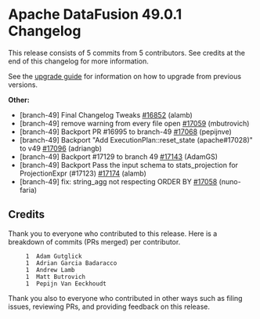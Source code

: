 <!--
Licensed to the Apache Software Foundation (ASF) under one
or more contributor license agreements.  See the NOTICE file
distributed with this work for additional information
regarding copyright ownership.  The ASF licenses this file
to you under the Apache License, Version 2.0 (the
"License"); you may not use this file except in compliance
with the License.  You may obtain a copy of the License at

  http://www.apache.org/licenses/LICENSE-2.0

Unless required by applicable law or agreed to in writing,
software distributed under the License is distributed on an
"AS IS" BASIS, WITHOUT WARRANTIES OR CONDITIONS OF ANY
KIND, either express or implied.  See the License for the
specific language governing permissions and limitations
under the License.
-->

# Apache DataFusion 49.0.1 Changelog

This release consists of 5 commits from 5 contributors. See credits at the end of this changelog for more information.

See the [upgrade guide](https://datafusion.apache.org/library-user-guide/upgrading.html) for information on how to upgrade from previous versions.

**Other:**

- [branch-49] Final Changelog Tweaks [#16852](https://github.com/apache/datafusion/pull/16852) (alamb)
- [branch-49] remove warning from every file open [#17059](https://github.com/apache/datafusion/pull/17059) (mbutrovich)
- [branch-49] Backport PR #16995 to branch-49 [#17068](https://github.com/apache/datafusion/pull/17068) (pepijnve)
- [branch-49] Backport "Add ExecutionPlan::reset_state (apache#17028)" to v49 [#17096](https://github.com/apache/datafusion/pull/17096) (adriangb)
- [branch-49] Backport #17129 to branch 49 [#17143](https://github.com/apache/datafusion/pull/17143) (AdamGS)
- [branch-49] Backport Pass the input schema to stats_projection for ProjectionExpr (#17123) [#17174](https://github.com/apache/datafusion/pull/17174) (alamb)
- [branch-49] fix: string_agg not respecting ORDER BY [#17058](https://github.com/apache/datafusion/pull/17058) (nuno-faria)

## Credits

Thank you to everyone who contributed to this release. Here is a breakdown of commits (PRs merged) per contributor.

```
     1	Adam Gutglick
     1	Adrian Garcia Badaracco
     1	Andrew Lamb
     1	Matt Butrovich
     1	Pepijn Van Eeckhoudt
```

Thank you also to everyone who contributed in other ways such as filing issues, reviewing PRs, and providing feedback on this release.
